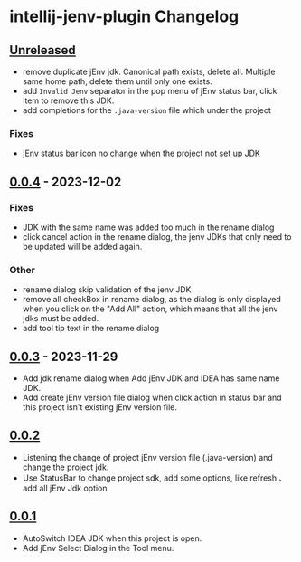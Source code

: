 <!-- Keep a Changelog guide -> https://keepachangelog.com -->

# intellij-jenv-plugin Changelog

## [Unreleased]
- remove duplicate jEnv jdk. Canonical path exists, delete all. Multiple same home path, delete them until only one exists.
- add `Invalid Jenv` separator in the pop menu of jEnv status bar, click item to remove this JDK.
- add completions for the `.java-version` file which under the project

### Fixes
- jEnv status bar icon no change when the project not set up JDK

## [0.0.4] - 2023-12-02

### Fixes

- JDK with the same name was added too much in the rename dialog
- click cancel action in the rename dialog, the jenv JDKs that only need to be updated will be added again.

### Other

- rename dialog skip validation of the jenv JDK
- remove all checkBox in rename dialog, as the dialog is only displayed when you click on the "Add All" action, which means that all the jenv jdks must be added.
- add tool tip text in the rename dialog

## [0.0.3] - 2023-11-29

- Add jdk rename dialog when Add jEnv JDK and IDEA has same name JDK.
- Add create jEnv version file dialog when click action in status bar and this project isn't existing jEnv version file.

## [0.0.2]

- Listening the change of project jEnv version file (.java-version) and change the project jdk.
- Use StatusBar to change project sdk, add some options, like refresh 、 add all jEnv Jdk option

## [0.0.1]

- AutoSwitch IDEA JDK when this project is open.
- Add jEnv Select Dialog in the Tool menu.

[Unreleased]: https://github.com/JokingAboutLife/intellij-jenv-plugin/compare/v0.0.4...HEAD
[0.0.4]: https://github.com/JokingAboutLife/intellij-jenv-plugin/compare/v0.0.3...v0.0.4
[0.0.3]: https://github.com/JokingAboutLife/intellij-jenv-plugin/compare/v0.0.2...v0.0.3
[0.0.2]: https://github.com/JokingAboutLife/intellij-jenv-plugin/compare/v0.0.1...v0.0.2
[0.0.1]: https://github.com/JokingAboutLife/intellij-jenv-plugin/commits/v0.0.1
